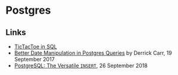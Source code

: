 # Postgres

## Links

-   [TicTacToe in SQL](https://bitbucket.org/snippets/mariusz-krynski/bedBGK/tic-tac-toesql)
-   [Better Date Manipulation in Postgres Queries](https://robots.thoughtbot.com/better-date-manipulation-in-postgres-queries) by Derrick Carr, 19 September 2017
-   [PostgreSQL: The Versatile `INSERT`](https://pgdash.io/blog/postgres-insert.html), 26 September 2018
